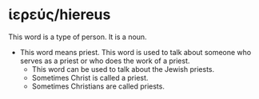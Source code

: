 # ἱερεύς/hiereus
This word is a type of person. It is a noun. 

* This word means priest. This word is used to talk about someone who serves as a priest or who does the work of a priest.
    * This word can be used to talk about the Jewish priests.
    * Sometimes Christ is called a priest.
    * Sometimes Christians are called priests.
